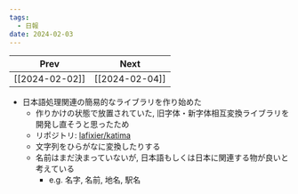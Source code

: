 ```yaml
---
tags:
  - 日報
date: 2024-02-03
---
```

| Prev | Next |
| :--: | :--: |
| [[2024-02-02]] | [[2024-02-04]] |
- 日本語処理関連の簡易的なライブラリを作り始めた
	- 作りかけの状態で放置されていた, 旧字体・新字体相互変換ライブラリを開発し直そうと思ったため
	- リポジトリ: [lafixier/katima](https://github.com/lafixier/katima)
	- 文字列をひらがなに変換したりする
	- 名前はまだ決まっていないが, 日本語もしくは日本に関連する物が良いと考えている
		- e.g. 名字, 名前, 地名, 駅名